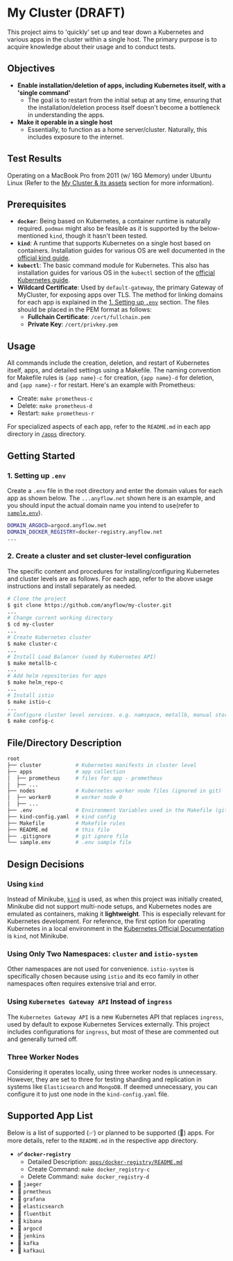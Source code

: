 # My Cluster (DRAFT)
This project aims to 'quickly' set up and tear down a Kubernetes and various apps in the cluster within a single host. The primary purpose is to acquire knowledge about their usage and to conduct tests.

## Objectives
- **Enable installation/deletion of apps, including Kubernetes itself, with a 'single command'**
  - The goal is to restart from the initial setup at any time, ensuring that the installation/deletion process itself doesn't become a bottleneck in understanding the apps.
- **Make it operable in a single host**
  - Essentially, to function as a home server/cluster. Naturally, this includes exposure to the internet.

## Test Results
Operating on a MacBook Pro from 2011 (w/ 16G Memory) under Ubuntu Linux (Refer to the [My Cluster & its assets](https://www.anyflow.net) section for more information).

## Prerequisites
- **`docker`**: Being based on Kubernetes, a container runtime is naturally required. `podman` might also be feasible as it is supported by the below-mentioned `kind`, though it hasn't been tested.
- **`kind`**: A runtime that supports Kubernetes on a single host based on containers. Installation guides for various OS are well documented in the [official kind guide](https://kind.sigs.k8s.io/docs/user/quick-start/).
- **`kubectl`**: The basic command module for Kubernetes. This also has installation guides for various OS in the `kubectl` section of the [official Kubernetes guide](https://kubernetes.io/docs/tasks/tools/).
- **Wildcard Certificate**: Used by `default-gateway`, the primary Gateway of MyCluster, for exposing apps over TLS. The method for linking domains for each app is explained in the [1. Setting up `.env`](#1-setting-up-env) section. The files should be placed in the PEM format as follows:
  - **Fullchain Certificate**: `/cert/fullchain.pem`
  - **Private Key**: `/cert/privkey.pem`

## Usage
All commands include the creation, deletion, and restart of Kubernetes itself, apps, and detailed settings using a Makefile. The naming convention for Makefile rules is `{app name}-c` for creation, `{app name}-d` for deletion, and `{app name}-r` for restart. Here's an example with Prometheus:
- Create: `make prometheus-c`
- Delete: `make prometheus-d`
- Restart: `make prometheus-r`

For specialized aspects of each app, refer to the `README.md` in each app directory in [`/apps`](./apps) directory.

## Getting Started

### 1. Setting up `.env`
Create a `.env` file in the root directory and enter the domain values for each app as shown below. The `...anyflow.net` shown here is an example, and you should input the actual domain name you intend to use(refer to [`sample.env`](sample.env)).

```sh
DOMAIN_ARGOCD=argocd.anyflow.net
DOMAIN_DOCKER_REGISTRY=docker-registry.anyflow.net
...
```

### 2. Create a cluster and set cluster-level configuration
The specific content and procedures for installing/configuring Kubernetes and cluster levels are as follows. For each app, refer to the above usage instructions and install separately as needed.

```bash
# Clone the project
$ git clone https://github.com/anyflow/my-cluster.git
...
# Change current working directory
$ cd my-cluster
...
# Create Kubernetes cluster
$ make cluster-c
...
# Install Load Balancer (used by Kubernetes API)
$ make metallb-c
...
# Add helm repositories for apps
$ make helm_repo-c
...
# Install istio
$ make istio-c
...
# Configure cluster level services. e.g. namspace, metallb, manual storageclass, gateway (, ingress)
$ make config-c
```

## File/Directory Description
```sh
root
├── cluster           # Kubernetes manifests in cluster level
├── apps              # app collection
│  ├── prometheus     # files for app - prometheus
│  ├── ...
├── nodes             # Kubernetes worker node files (ignored in git)
│  ├── worker0        # worker node 0
│  ├── ...
├── .env              # Environment Variables used in the Makefile (git ignored)
├── kind-config.yaml  # kind config
├── Makefile          # Makefile rules
├── README.md         # this file
├── .gitignore        # git ignore file
└── sample.env        # .env sample file
```

## Design Decisions

### Using `kind`
Instead of Minikube, [`kind`](https://kind.sigs.k8s.io/) is used, as when this project was initially created, Minikube did not support multi-node setups, and Kubernetes nodes are emulated as containers, making it **lightweight**. This is especially relevant for Kubernetes development. For reference, the first option for operating Kubernetes in a local environment in the [Kubernetes Official Documentation](https://kubernetes.io/docs/tasks/tools/) is `kind`, not Minikube.

### Using Only Two Namespaces: `cluster` and `istio-system`
Other namespaces are not used for convenience. `istio-system` is specifically chosen because using `istio` and its eco family in other namespaces often requires extensive trial and error.

### Using `Kubernetes Gateway API` Instead of `ingress`
The `Kubernetes Gateway API` is a new Kubernetes API that replaces `ingress`, used by default to expose Kubernetes Services externally. This project includes configurations for `ingress`, but most of these are commented out and generally turned off.

### Three Worker Nodes
Considering it operates locally, using three worker nodes is unnecessary. However, they are set to three for testing sharding and replication in systems like `Elasticsearch` and `MongoDB`. If deemed unnecessary, you can configure it to just one node in the `kind-config.yaml` file.

## Supported App List
Below is a list of supported (✅) or planned to be supported (🚧) apps. For more details, refer to the `README.md` in the respective app directory.

- **✅ `docker-registry`**
  - Detailed Description: [`apps/docker-registry/README.md`](./apps/docker-registry/README.md)
  - Create Command: `make docker_registry-c`
  - Delete Command: `make docker_registry-d`
- 🚧 `jaeger`
- 🚧 `prmetheus`
- 🚧 `grafana`
- 🚧 `elasticsearch`
- 🚧 `fluentbit`
- 🚧 `kibana`
- 🚧 `argocd`
- 🚧 `jenkins`
- 🚧 `kafka`
- 🚧 `kafkaui`
